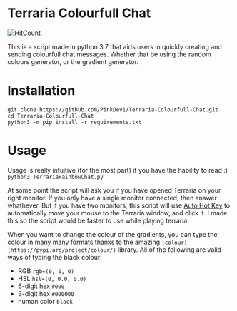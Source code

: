 # Terraria Colourfull Chat
[![HitCount](http://hits.dwyl.com/pinkdev1/Terraria-Colourfull-Chat.svg)](http://hits.dwyl.com/pinkdev1/Terraria-Colourfull-Chat)    

This is a script made in python 3.7 that aids users in quickly creating and sending colourfull chat messages. Whether that be using the random colours generator, or the gradient generator.

# Installation
`git clone https://github.com/PinkDev1/Terraria-Colourfull-Chat.git`    
`cd Terraria-Colourfull-Chat`    
`python3 -m pip install -r requirements.txt`    

# Usage
Usage is really intuitive (for the most part) if you have the hability to read :)
`python3 TerrariaRainbowChat.py`

At some point the script will ask you if you have opened Terraria on your right monitor. If you only have a single monitor connected, then answer whathever. But if you have two monitors, this script will use [Auto Hot Key](https://www.autohotkey.com/) to automatically move your mouse to the Terraria window, and click it. I made this so the script would be faster to use while playing terraria. 

When you want to change the colour of the gradients, you can type the colour in many many formats thanks to the amazing `[colour](https://pypi.org/project/colour/)` library. All of the following are valid ways of typing the black colour:

* RGB `rgb=(0, 0, 0)`
* HSL `hsl=(0, 0.0, 0.0)`
* 6-digit hex `#000`
* 3-digit hex `#000000`
* human color `black`
